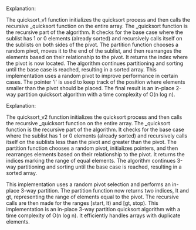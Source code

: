 Explanation:

The quicksort_v1 function initializes the quicksort process and then calls the recursive _quicksort function on the entire array.
The _quicksort function is the recursive part of the algorithm. It checks for the base case where the sublist has 1 or 0 elements (already sorted) and recursively calls itself on the sublists on both sides of the pivot.
The partition function chooses a random pivot, moves it to the end of the sublist, and then rearranges the elements based on their relationship to the pivot. It returns the index where the pivot is now located.
The algorithm continues partitioning and sorting until the base case is reached, resulting in a sorted array.
This implementation uses a random pivot to improve performance in certain cases. The pointer 'i' is used to keep track of the position where elements smaller than the pivot should be placed. The final result is an in-place 2-way partition quicksort algorithm with a time complexity of O(n log n).

Explanation:

The quicksort_v2 function initializes the quicksort process and then calls the recursive _quicksort function on the entire array.
The _quicksort function is the recursive part of the algorithm. It checks for the base case where the sublist has 1 or 0 elements (already sorted) and recursively calls itself on the sublists less than the pivot and greater than the pivot.
The partition function chooses a random pivot, initializes pointers, and then rearranges elements based on their relationship to the pivot. It returns the indices marking the range of equal elements.
The algorithm continues 3-way partitioning and sorting until the base case is reached, resulting in a sorted array.

This implementation uses a random pivot selection and performs an in-place 3-way partition. The partition function now returns two indices, lt and gt, representing the range of elements equal to the pivot. The recursive calls are then made for the ranges [start, lt) and [gt, stop).
This implementation is an in-place 3-way partition quicksort algorithm with a time complexity of O(n log n). It efficiently handles arrays with duplicate elements.